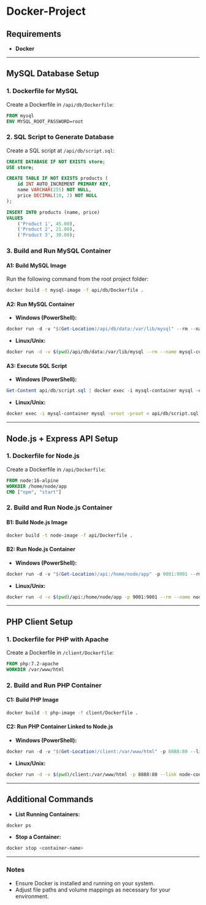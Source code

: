# Docker-Project



## Requirements
- **Docker**

******

## MySQL Database Setup

### 1. Dockerfile for MySQL
Create a Dockerfile in `/api/db/Dockerfile`:
```dockerfile
FROM mysql 
ENV MYSQL_ROOT_PASSWORD=root
```

### 2. SQL Script to Generate Database
Create a SQL script at `/api/db/script.sql`:
```sql
CREATE DATABASE IF NOT EXISTS store;
USE store;

CREATE TABLE IF NOT EXISTS products (
    id INT AUTO_INCREMENT PRIMARY KEY,
    name VARCHAR(255) NOT NULL,
    price DECIMAL(10, 2) NOT NULL
);

INSERT INTO products (name, price)
VALUES
    ('Product 1', 45.00),
    ('Product 2', 21.00),
    ('Product 3', 30.00);
```

### 3. Build and Run MySQL Container

#### A1: Build MySQL Image
Run the following command from the root project folder:
```bash
docker build -t mysql-image -f api/db/Dockerfile .
```

#### A2: Run MySQL Container
- **Windows (PowerShell):**
```powershell
docker run -d -v "$(Get-Location)/api/db/data:/var/lib/mysql" --rm --name mysql-container mysql-image
```
- **Linux/Unix:**
```bash
docker run -d -v $(pwd)/api/db/data:/var/lib/mysql --rm --name mysql-container mysql-image
```

#### A3: Execute SQL Script
- **Windows (PowerShell):**
```powershell
Get-Content api/db/script.sql | docker exec -i mysql-container mysql -uroot -proot
```
- **Linux/Unix:**
```bash
docker exec -i mysql-container mysql -uroot -proot < api/db/script.sql
```

******

## Node.js + Express API Setup

### 1. Dockerfile for Node.js
Create a Dockerfile in `/api/Dockerfile`:
```dockerfile
FROM node:16-alpine
WORKDIR /home/node/app
CMD ["npm", "start"]
```

### 2. Build and Run Node.js Container

#### B1: Build Node.js Image
```bash
docker build -t node-image -f api/Dockerfile .
```

#### B2: Run Node.js Container
- **Windows (PowerShell):**
```powershell
docker run -d -v "$(Get-Location)/api:/home/node/app" -p 9001:9001 --rm --name node-container node-image
```
- **Linux/Unix:**
```bash
docker run -d -v $(pwd)/api:/home/node/app -p 9001:9001 --rm --name node-container node-image
```

******

## PHP Client Setup

### 1. Dockerfile for PHP with Apache
Create a Dockerfile in `/client/Dockerfile`:
```dockerfile
FROM php:7.2-apache
WORKDIR /var/www/html
```

### 2. Build and Run PHP Container

#### C1: Build PHP Image
```bash
docker build -t php-image -f client/Dockerfile .
```

#### C2: Run PHP Container Linked to Node.js
- **Windows (PowerShell):**
```powershell
docker run -d -v "$(Get-Location)/client:/var/www/html" -p 8888:80 --link node-container --rm --name php-container php-image
```
- **Linux/Unix:**
```bash
docker run -d -v $(pwd)/client:/var/www/html -p 8888:80 --link node-container --rm --name php-container php-image
```

******
## Additional Commands

- **List Running Containers:**
```bash
docker ps
```

- **Stop a Container:**
```bash
docker stop <container-name>
```

---

### Notes
- Ensure Docker is installed and running on your system.
- Adjust file paths and volume mappings as necessary for your environment.
